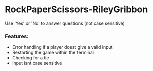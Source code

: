 # RockPaperScissors-RileyGribbon
Use 'Yes' or 'No' to answer questions (not case sensitive)
### Features:
  - Error handling if a player doest give a valid input
  - Restarting the game within the terminal
  - Checking for a tie
  - input isnt case sensitive
